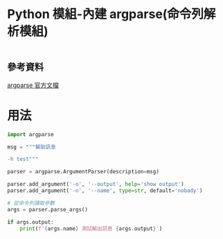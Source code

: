 # Python 模組-內建 argparse(命令列解析模組)

```
```

## 參考資料

[argparse 官方文檔](https://docs.python.org/zh-tw/3/library/argparse.html)

# 用法

```Python
import argparse

msg = """幫助訊息

-h test"""

parser = argparse.ArgumentParser(description=msg)

parser.add_argument('-o', '--output', help='show output')
parser.add_argument('-n', '--name', type=str, default='nobady')

# 從命令列讀取參數
args = parser.parse_args()

if args.output:
    print(f'{args.name} 測試輸出訊息 {args.output}')

```
